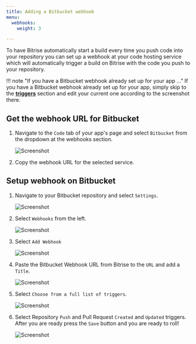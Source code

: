 ```yaml
---
title: Adding a Bitbucket webhook
menu:
  webhooks:
    weight: 3

---
```

To have Bitrise automatically start a build every time you push code into your repository you
can set up a webhook at your code hosting service which will automatically
trigger a build on Bitrise with the code you push to your repository.

!!! note "If you have a Bitbucket webhook already set up for your app ..."
    If you have a Bitbucket webhook already set up for your app,
    simply skip to the [**triggers**](#choose-from-triggers) section
    and edit your current one according to the screenshot there.

## Get the webhook URL for Bitbucket

1. Navigate to the `Code` tab of your app's page and select `Bitbucket` from the dropdown at the webhooks section.

    ![Screenshot](/img/webhooks/webhooks_bitbucket.png)

1. Copy the webhook URL for the selected service.

## Setup webhook on Bitbucket

1. Navigate to your Bitbucket repository and select `Settings`.

    ![Screenshot](/img/webhooks/bitbucket_settings.png)

1. Select `Webhooks` from the left.

    ![Screenshot](/img/webhooks/bitbucket_settings_webhooks.png)

1. Select `Add Webhook`

    ![Screenshot](/img/webhooks/bitbucket_add_webhooks.png)

1. Paste the Bitbucket Webhook URL from Bitrise to the `URL` and add a `Title`.

    ![Screenshot](/img/webhooks/bitbucket_webhook_info.png)

1. Select `Choose from a full list of triggers`.

    ![Screenshot](/img/webhooks/bitbucket_webhook_trigger.png)

1. Select Repository `Push` and Pull Request `Created` and `Updated` triggers. After you are ready press the `Save` button and you are ready to roll!

    ![Screenshot](/img/webhooks/bitbucket_webhook_push_and_pr.png)